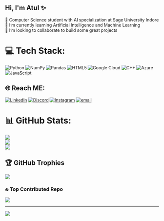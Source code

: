 ## Hi, I'm Atul ✨

🧠 Computer Science student with AI specialization at Sage University Indore<br/>
🌱 I’m currently learning Artificial Intelligence and Machine Learning <br/>
👯 I’m looking to collaborate to build some great projects<br/>


# 💻 Tech Stack:
![Python](https://img.shields.io/badge/python-3670A0?style=for-the-badge&logo=python&logoColor=ffdd54) ![NumPy](https://img.shields.io/badge/numpy-%23013243.svg?style=for-the-badge&logo=numpy&logoColor=white) ![Pandas](https://img.shields.io/badge/pandas-%23150458.svg?style=for-the-badge&logo=pandas&logoColor=white) ![HTML5](https://img.shields.io/badge/html5-%23E34F26.svg?style=for-the-badge&logo=html5&logoColor=white) ![Google Cloud](https://img.shields.io/badge/GoogleCloud-%234285F4.svg?style=for-the-badge&logo=google-cloud&logoColor=white) ![C++](https://img.shields.io/badge/c++-%2300599C.svg?style=for-the-badge&logo=c%2B%2B&logoColor=white) ![Azure](https://img.shields.io/badge/azure-%230072C6.svg?style=for-the-badge&logo=microsoftazure&logoColor=white) ![JavaScript](https://img.shields.io/badge/javascript-%23323330.svg?style=for-the-badge&logo=javascript&logoColor=%23F7DF1E)
## 🌐 Reach ME:
[![LinkedIn](https://img.shields.io/badge/LinkedIn-%230077B5.svg?logo=linkedin&logoColor=white)](https://linkedin.com/in/www.linkedin.com/in/atul-vishwakarma-8947b9348) [![Discord](https://img.shields.io/badge/Discord-%237289DA.svg?logo=discord&logoColor=white)](https://discord.gg/atul_90525) [![Instagram](https://img.shields.io/badge/Instagram-%23E4405F.svg?logo=Instagram&logoColor=white)](https://instagram.com/vishatul_) [![email](https://img.shields.io/badge/Email-D14836?logo=gmail&logoColor=white)](mailto:atulvish39@gmail.com) 

# 📊 GitHub Stats:
![](https://github-readme-stats.vercel.app/api?username=atul-vish&theme=transparent&hide_border=false&include_all_commits=true&count_private=false)<br/>
![](https://nirzak-streak-stats.vercel.app/?user=atul-vish&theme=transparent&hide_border=false)<br/>
![](https://github-readme-stats.vercel.app/api/top-langs/?username=atul-vish&theme=transparent&hide_border=false&include_all_commits=true&count_private=false&layout=compact)

## 🏆 GitHub Trophies
![](https://github-profile-trophy.vercel.app/?username=atul-vish&theme=transparent&no-frame=true&no-bg=true&margin-w=4)

### 🔝 Top Contributed Repo
![](https://github-contributor-stats.vercel.app/api?username=atul-vish&limit=5&theme=dark&combine_all_yearly_contributions=true)

---
[![](https://visitcount.itsvg.in/api?id=atul-vish&icon=0&color=11)](https://visitcount.itsvg.in)

<!-- Proudly created with GPRM ( https://gprm.itsvg.in ) -->
